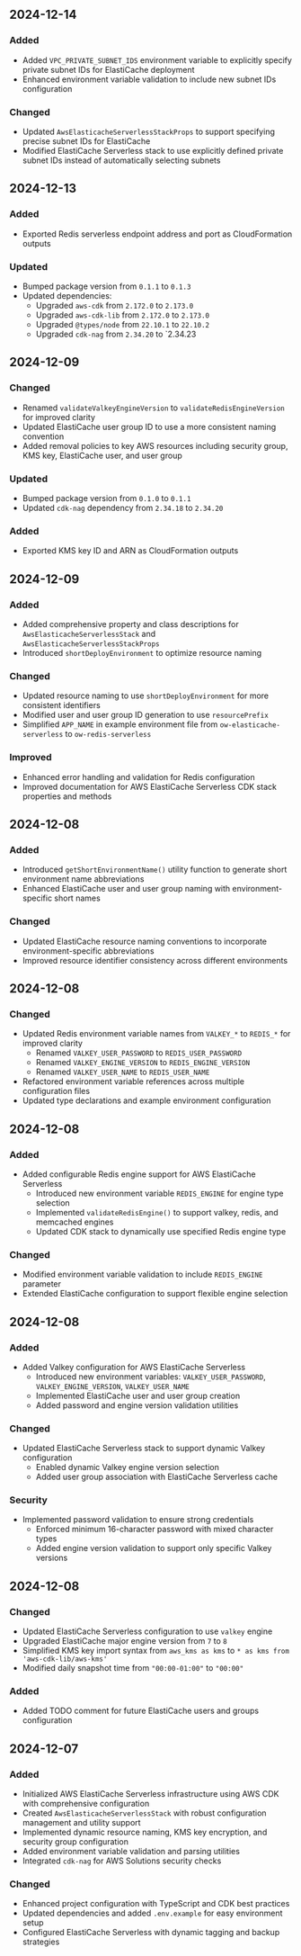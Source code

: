 ## 2024-12-14

### Added
- Added `VPC_PRIVATE_SUBNET_IDS` environment variable to explicitly specify private subnet IDs for ElastiCache deployment
- Enhanced environment variable validation to include new subnet IDs configuration

### Changed
- Updated `AwsElasticacheServerlessStackProps` to support specifying precise subnet IDs for ElastiCache
- Modified ElastiCache Serverless stack to use explicitly defined private subnet IDs instead of automatically selecting subnets

## 2024-12-13

### Added
- Exported Redis serverless endpoint address and port as CloudFormation outputs

### Updated
- Bumped package version from `0.1.1` to `0.1.3`
- Updated dependencies:
  * Upgraded `aws-cdk` from `2.172.0` to `2.173.0`
  * Upgraded `aws-cdk-lib` from `2.172.0` to `2.173.0`
  * Upgraded `@types/node` from `22.10.1` to `22.10.2`
  * Upgraded `cdk-nag` from `2.34.20` to `2.34.23

## 2024-12-09

### Changed
- Renamed `validateValkeyEngineVersion` to `validateRedisEngineVersion` for improved clarity
- Updated ElastiCache user group ID to use a more consistent naming convention
- Added removal policies to key AWS resources including security group, KMS key, ElastiCache user, and user group

### Updated
- Bumped package version from `0.1.0` to `0.1.1`
- Updated `cdk-nag` dependency from `2.34.18` to `2.34.20`

### Added
- Exported KMS key ID and ARN as CloudFormation outputs

## 2024-12-09

### Added
- Added comprehensive property and class descriptions for `AwsElasticacheServerlessStack` and `AwsElasticacheServerlessStackProps`
- Introduced `shortDeployEnvironment` to optimize resource naming

### Changed
- Updated resource naming to use `shortDeployEnvironment` for more consistent identifiers
- Modified user and user group ID generation to use `resourcePrefix`
- Simplified `APP_NAME` in example environment file from `ow-elasticache-serverless` to `ow-redis-serverless`

### Improved
- Enhanced error handling and validation for Redis configuration
- Improved documentation for AWS ElastiCache Serverless CDK stack properties and methods

## 2024-12-08

### Added
- Introduced `getShortEnvironmentName()` utility function to generate short environment name abbreviations
- Enhanced ElastiCache user and user group naming with environment-specific short names

### Changed
- Updated ElastiCache resource naming conventions to incorporate environment-specific abbreviations
- Improved resource identifier consistency across different environments

## 2024-12-08

### Changed
- Updated Redis environment variable names from `VALKEY_*` to `REDIS_*` for improved clarity
  * Renamed `VALKEY_USER_PASSWORD` to `REDIS_USER_PASSWORD`
  * Renamed `VALKEY_ENGINE_VERSION` to `REDIS_ENGINE_VERSION`
  * Renamed `VALKEY_USER_NAME` to `REDIS_USER_NAME`
- Refactored environment variable references across multiple configuration files
- Updated type declarations and example environment configuration

## 2024-12-08

### Added
- Added configurable Redis engine support for AWS ElastiCache Serverless
  * Introduced new environment variable `REDIS_ENGINE` for engine type selection
  * Implemented `validateRedisEngine()` to support valkey, redis, and memcached engines
  * Updated CDK stack to dynamically use specified Redis engine type

### Changed
- Modified environment variable validation to include `REDIS_ENGINE` parameter
- Extended ElastiCache configuration to support flexible engine selection

## 2024-12-08

### Added
- Added Valkey configuration for AWS ElastiCache Serverless
  * Introduced new environment variables: `VALKEY_USER_PASSWORD`, `VALKEY_ENGINE_VERSION`, `VALKEY_USER_NAME`
  * Implemented ElastiCache user and user group creation
  * Added password and engine version validation utilities

### Changed
- Updated ElastiCache Serverless stack to support dynamic Valkey configuration
  * Enabled dynamic Valkey engine version selection
  * Added user group association with ElastiCache Serverless cache

### Security
- Implemented password validation to ensure strong credentials
  * Enforced minimum 16-character password with mixed character types
  * Added engine version validation to support only specific Valkey versions

## 2024-12-08

### Changed
- Updated ElastiCache Serverless configuration to use `valkey` engine
- Upgraded ElastiCache major engine version from `7` to `8`
- Simplified KMS key import syntax from `aws_kms as kms` to `* as kms from 'aws-cdk-lib/aws-kms'`
- Modified daily snapshot time from `"00:00-01:00"` to `"00:00"`

### Added
- Added TODO comment for future ElastiCache users and groups configuration

## 2024-12-07

### Added
- Initialized AWS ElastiCache Serverless infrastructure using AWS CDK with comprehensive configuration
- Created `AwsElasticacheServerlessStack` with robust configuration management and utility support
- Implemented dynamic resource naming, KMS key encryption, and security group configuration
- Added environment variable validation and parsing utilities
- Integrated `cdk-nag` for AWS Solutions security checks

### Changed
- Enhanced project configuration with TypeScript and CDK best practices
- Updated dependencies and added `.env.example` for easy environment setup
- Configured ElastiCache Serverless with dynamic tagging and backup strategies